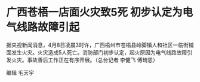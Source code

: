 # 广西苍梧一店面火灾致5死 初步认定为电气线路故障引起

据央视新闻消息，4月8日凌晨3时许，广西梧州市苍梧县岭脚镇人和社区一临街铺面发生火灾。火灾造成5人死亡。消防部门初步认定，起火原因为电气线路故障引发火灾。事故善后工作正在有序开展。（总台记者
李健飞 傅琦恩）

编辑 毛天宇

